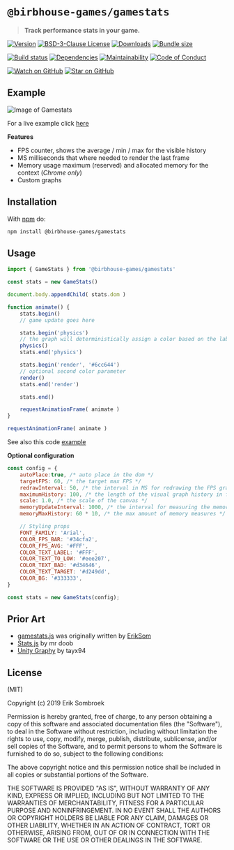 # `@birbhouse-games/gamestats`

> **Track performance stats in your game.**

[![Version][version-badge]][package]
[![BSD-3-Clause License][license-badge]][license]
[![Downloads][downloads-badge]][npmtrends]
[![Bundle size][bundlephobia-badge]][bundlephobia]

<!-- [![Code Coverage][coveralls-badge]][coveralls] -->

[![Build status][build-status-badge]][build-status]
[![Dependencies][libraries.io-badge]][libraries.io]
[![Maintainability][codeclimate-badge]][codeclimate]
[![Code of Conduct][code-of-conduct-badge]][code-of-conduct]
<!-- [![PRs Welcome][prs-badge]][prs] -->

[![Watch on GitHub][github-watch-badge]][github-watch]
[![Star on GitHub][github-star-badge]][github-star]

## Example
![Image of Gamestats](https://i.imgur.com/nCMwblD.gif)

For a live example click [here](https://birbhouse-games.github.io/gamestats/example/)

**Features**
- FPS counter, shows the average / min / max for the visible history
- MS milliseconds that where needed to render the last frame
- Memory usage maximum (reserved) and allocated memory for the context (*Chrome only*)
- Custom graphs

## Installation

With [npm](https://npmjs.org) do:

```bash
npm install @birbhouse-games/gamestats
```

## Usage

```js
import { GameStats } from '@birbhouse-games/gamestats'

const stats = new GameStats()

document.body.appendChild( stats.dom )

function animate() {
	stats.begin()
	// game update goes here

	stats.begin('physics')
	// the graph will deterministically assign a color based on the label
	physics()
	stats.end('physics')

	stats.begin('render', '#6cc644')
	// optional second color parameter
	render()
	stats.end('render')

	stats.end()

	requestAnimationFrame( animate )
}

requestAnimationFrame( animate )
```
See also this code [example](https://github.com/birbhouse-games/gamestats/blob/main/example/index.html)

**Optional configuration**

```js
const config = {
	autoPlace:true, /* auto place in the dom */
	targetFPS: 60, /* the target max FPS */
	redrawInterval: 50, /* the interval in MS for redrawing the FPS graph */
	maximumHistory: 100, /* the length of the visual graph history in frames */
	scale: 1.0, /* the scale of the canvas */
	memoryUpdateInterval: 1000, /* the interval for measuring the memory */
	memoryMaxHistory: 60 * 10, /* the max amount of memory measures */

	// Styling props
	FONT_FAMILY: 'Arial',
	COLOR_FPS_BAR: '#34cfa2',
	COLOR_FPS_AVG: '#FFF',
	COLOR_TEXT_LABEL: '#FFF',
	COLOR_TEXT_TO_LOW: '#eee207',
	COLOR_TEXT_BAD: '#d34646',
	COLOR_TEXT_TARGET: '#d249dd',
	COLOR_BG: '#333333',
}

const stats = new GameStats(config);
```

## Prior Art
* [gamestats.js](https://github.com/ErikSom/gamestats) was originally written by [ErikSom](https://github.com/ErikSom)
* [Stats.js](https://github.com/mrdoob/stats.js) by mr doob
* [Unity Graphy](https://github.com/Tayx94/graphy) by tayx94

## License

(MIT)

Copyright (c) 2019 Erik Sombroek

Permission is hereby granted, free of charge, to any person obtaining a copy of
this software and associated documentation files (the "Software"), to deal in
the Software without restriction, including without limitation the rights to
use, copy, modify, merge, publish, distribute, sublicense, and/or sell copies
of the Software, and to permit persons to whom the Software is furnished to do
so, subject to the following conditions:

The above copyright notice and this permission notice shall be included in all
copies or substantial portions of the Software.

THE SOFTWARE IS PROVIDED "AS IS", WITHOUT WARRANTY OF ANY KIND, EXPRESS OR
IMPLIED, INCLUDING BUT NOT LIMITED TO THE WARRANTIES OF MERCHANTABILITY,
FITNESS FOR A PARTICULAR PURPOSE AND NONINFRINGEMENT. IN NO EVENT SHALL THE
AUTHORS OR COPYRIGHT HOLDERS BE LIABLE FOR ANY CLAIM, DAMAGES OR OTHER
LIABILITY, WHETHER IN AN ACTION OF CONTRACT, TORT OR OTHERWISE, ARISING FROM,
OUT OF OR IN CONNECTION WITH THE SOFTWARE OR THE USE OR OTHER DEALINGS IN THE
SOFTWARE.






[bundlephobia]: https://bundlephobia.com/result?p=@birbhouse-games/gamestats
[bundlephobia-badge]: https://img.shields.io/bundlephobia/minzip/@birbhouse-games/gamestats.svg?style=flat-square
[build-status]: https://github.com/birbhouse-games/gamestats/actions
[build-status-badge]: https://img.shields.io/github/actions/workflow/status/birbhouse-games/gamestats/release.yml?style=flat-square
[code-of-conduct]: CODE_OF_CONDUCT.md
[code-of-conduct-badge]: https://img.shields.io/badge/code%20of-conduct-ff69b4.svg?style=flat-square
[codeclimate]: https://codeclimate.com/github/birbhouse-games/gamestats
[codeclimate-badge]: https://img.shields.io/codeclimate/maintainability/birbhouse-games/gamestats.svg?style=flat-square
[coveralls]: https://coveralls.io/github/birbhouse-games/gamestats
[coveralls-badge]: https://img.shields.io/coveralls/birbhouse-games/gamestats.svg?style=flat-square
[downloads-badge]: https://img.shields.io/npm/dm/@birbhouse-games/gamestats.svg?style=flat-square
[github-watch]: https://github.com/birbhouse-games/gamestats/watchers
[github-watch-badge]: https://img.shields.io/github/watchers/birbhouse-games/gamestats.svg?style=social
[github-star]: https://github.com/birbhouse-games/gamestats/stargazers
[github-star-badge]: https://img.shields.io/github/stars/birbhouse-games/gamestats.svg?style=social
[libraries.io]: https://libraries.io/npm/@birbhouse-games/gamestats
[libraries.io-badge]: https://img.shields.io/librariesio/release/npm/@birbhouse-games/gamestats.svg?style=flat-square
[license]: LICENSE
[license-badge]: https://img.shields.io/npm/l/@birbhouse-games/gamestats.svg?style=flat-square
[npmtrends]: https://www.npmtrends.com/@birbhouse-games/gamestats
[package]: https://npmjs.com/package/@birbhouse-games/gamestats
[prs]: CONTRIBUTING.md
[prs-badge]: https://img.shields.io/badge/PRs-welcome-brightgreen.svg?style=flat-square
[version-badge]: https://img.shields.io/npm/v/@birbhouse-games/gamestats.svg?style=flat-square
